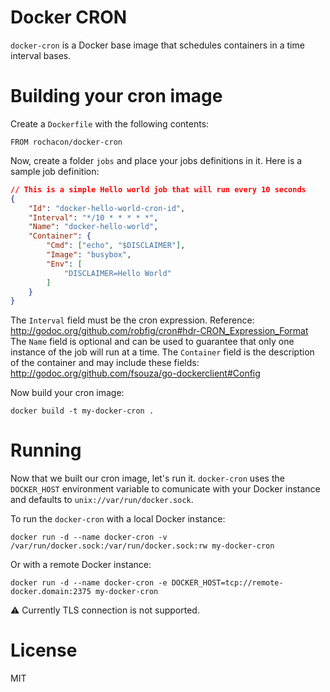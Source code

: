 # Docker CRON

`docker-cron` is a Docker base image that schedules containers in a time interval bases.


# Building your cron image

Create a `Dockerfile` with the following contents:


```
FROM rochacon/docker-cron
```


Now, create a folder `jobs` and place your jobs definitions in it. Here is a sample job definition:


```json
// This is a simple Hello world job that will run every 10 seconds
{
    "Id": "docker-hello-world-cron-id",
    "Interval": "*/10 * * * * *",
    "Name": "docker-hello-world",
    "Container": {
        "Cmd": ["echo", "$DISCLAIMER"],
        "Image": "busybox",
        "Env": [
            "DISCLAIMER=Hello World"
        ]
    }
}
```


The `Interval` field must be the cron expression. Reference: http://godoc.org/github.com/robfig/cron#hdr-CRON_Expression_Format
The `Name` field is optional and can be used to guarantee that only one instance of the job will run at a time.
The `Container` field is the description of the container and may include these fields: http://godoc.org/github.com/fsouza/go-dockerclient#Config

Now build your cron image:


```
docker build -t my-docker-cron .
```


# Running

Now that we built our cron image, let's run it. `docker-cron` uses the `DOCKER_HOST` environment variable to comunicate with your Docker instance and defaults to `unix://var/run/docker.sock`.

To run the `docker-cron` with a local Docker instance:


```
docker run -d --name docker-cron -v /var/run/docker.sock:/var/run/docker.sock:rw my-docker-cron
```


Or with a remote Docker instance:


```
docker run -d --name docker-cron -e DOCKER_HOST=tcp://remote-docker.domain:2375 my-docker-cron
```


:warning: Currently TLS connection is not supported.



# License

MIT
